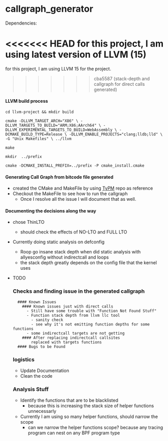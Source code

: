 # callgraph_generator

Dependencies:

<<<<<<< HEAD
for this project, I am using latest version of
LLVM (15)
=======
for this project, I am using LLVM 15 for the project.
>>>>>>> cba5587 (stack-depth and callgraph for direct calls generated)


#### LLVM build process

`cd llvm-project && mkdir build`


`cmake -DLLVM_TARGET_ARCH="X86" \
			-DLLVM_TARGETS_TO_BUILD="ARM;X86;AArch64" \
			-DLLVM_EXPERIMENTAL_TARGETS_TO_BUILD=WebAssembly \
			-DCMAKE_BUILD_TYPE=Release \
			-DLLVM_ENABLE_PROJECTS="clang;lldb;lld" \
			-G "Unix Makefiles" \
			../llvm`

`make`

`mkdir  ../prefix`

`cmake -DCMAKE_INSTALL_PREFIX=../prefix -P cmake_install.cmake`

#### Generating Call Graph from bitcode file generated

- created the CMake and MakeFile by using
  [TyPM](https://github.com/sidchintamaneni/typm/tree/main)
  repo as reference
- Checkout the MakeFile to see how to run the callgraph
  - Once I resolve all the issue I will document that as well.

#### Documenting the decisions along the way

- chose ThinLTO
  - should check the effects of NO-LTO and FULL LTO
- Currently doing static analysis on defconfig
  - Roop go insane stack depth when did static analysis with
    allyesconfig without indirectcall and loops
  - the stack depth greatly depends on the config file that the
    kernel uses
 

- TODO
    ### Checks and finding issue in the generated callgraph 
        #### Known Issues
          #### Known issues just with direct calls
            - Still have some trouble with "Function Not Found Stuff"
            - Function stack depth from llvm llc tool 
              - sanity check 
              - see why it's not emitting function depths for some functions 
            - some indirectcall targets are not getting 
          #### After replacing indirectcall callsites
              replaced with targets functions
        #### Bugs to be Found
    ### logistics
    - Update Documentation
    - Clean the code
    ### Analysis Stuff
    - Identify the functions that are to be blacklisted
      - because this is increasing the stack size of helper functions unnecessarly
    - Currently I am using so many helper functions, should narrow the scope
      - can we narrow the helper functions scope? because any tracing program can nest on
        any BPF program type 

      

 
